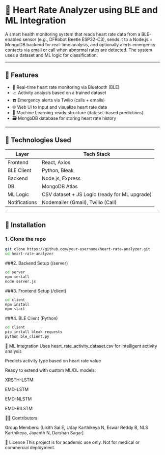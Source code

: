 # 💓 Heart Rate Analyzer using BLE and ML Integration

A smart health monitoring system that reads heart rate data from a BLE-enabled sensor (e.g., DFRobot Beetle ESP32-C3), sends it to a Node.js + MongoDB backend for real-time analysis, and optionally alerts emergency contacts via email or call when abnormal rates are detected. The system uses a dataset and ML logic for classification.

---

## 🚀 Features

- 📡 Real-time heart rate monitoring via Bluetooth (BLE)
- 📈 Activity analysis based on a trained dataset
- ☎️ Emergency alerts via Twilio (calls + emails)
- 🌐 Web UI to input and visualize heart rate data
- 🧠 Machine Learning-ready structure (dataset-based predictions)
- 🗃️ MongoDB database for storing heart rate history

---

## 🧪 Technologies Used

| Layer           | Tech Stack                                   |
|----------------|-----------------------------------------------|
| Frontend       | React, Axios                                  |
| BLE Client     | Python, Bleak                                 |
| Backend        | Node.js, Express                              |
| DB             | MongoDB Atlas                                 |
| ML Logic       | CSV dataset + JS Logic (ready for ML upgrade) |
| Notifications  | Nodemailer (Gmail), Twilio (Call)             |

---

## 🧰 Installation

### 1. Clone the repo
```bash
git clone https://github.com/your-username/heart-rate-analyzer.git
cd heart-rate-analyzer
````
###2. Backend Setup (/server)
```bash
cd server
npm install
node server.js
````
###3. Frontend Setup (/client)
```bash
cd client
npm install
npm start
````
###4. BLE Client (Python)
```bash
cd client
pip install bleak requests
python ble_client.py
````
🧠 ML Integration
Uses heart_rate_activity_dataset.csv for intelligent activity analysis

Predicts activity type based on heart rate value

Ready to extend with custom ML/DL models:

XRSTH-LSTM

EMD-LSTM

EMD-NLSTM

EMD-BILSTM



🧑‍💻 Contributors

Group Members: [Likith Sai E, Uday Karthikeya N, Eswar Reddy B, NLS Karthikeya, Jayanth N, Darshan Sagar]

📎 License
This project is for academic use only. Not for medical or commercial deployment.


